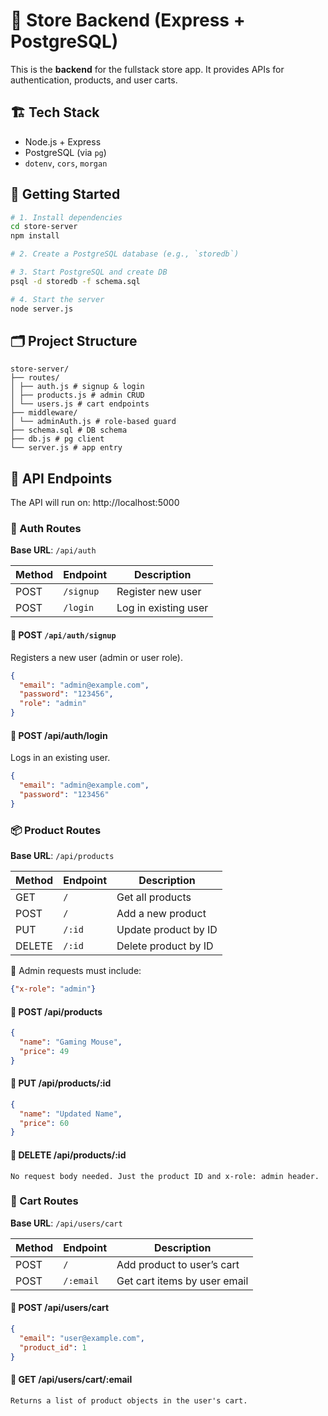 # 🧠 Store Backend (Express + PostgreSQL)

This is the **backend** for the fullstack store app. It provides APIs for authentication, products, and user carts.


## 🏗️ Tech Stack

- Node.js + Express
- PostgreSQL (via `pg`)
- `dotenv`, `cors`, `morgan`


## 🚀 Getting Started

```bash
# 1. Install dependencies
cd store-server
npm install

# 2. Create a PostgreSQL database (e.g., `storedb`)

# 3. Start PostgreSQL and create DB
psql -d storedb -f schema.sql

# 4. Start the server
node server.js
```


## 🗂️ Project Structure
```
store-server/
├── routes/
│ ├── auth.js # signup & login
│ ├── products.js # admin CRUD
│ └── users.js # cart endpoints
├── middleware/
│ └── adminAuth.js # role-based guard
├── schema.sql # DB schema
├── db.js # pg client
└── server.js # app entry
```


## 📡 API Endpoints

The API will run on: http://localhost:5000

### 🔐 Auth Routes

**Base URL**: `/api/auth`

| Method | Endpoint     | Description        |
|--------|--------------|--------------------|
| POST   | `/signup`    | Register new user  |
| POST   | `/login`     | Log in existing user |

#### 🔸 POST `/api/auth/signup`

Registers a new user (admin or user role).

```json
{
  "email": "admin@example.com",
  "password": "123456",
  "role": "admin"
}
```

#### 🔸 POST /api/auth/login

Logs in an existing user.
```json
{
  "email": "admin@example.com",
  "password": "123456"
}
```


### 📦 Product Routes

**Base URL**: `/api/products`

| Method | Endpoint     | Description        |
|--------|--------------|--------------------|
| GET    | `/`          | Get all products  |
| POST   | `/`          | Add a new product |
| PUT    | `/:id`       | Update product by ID |
| DELETE | `/:id`       | Delete product by ID |

🔐 Admin requests must include:
```json
{"x-role": "admin"}
```

#### 🔸 POST /api/products
```json
{
  "name": "Gaming Mouse",
  "price": 49
}
```

#### 🔸 PUT /api/products/:id
```json
{
  "name": "Updated Name",
  "price": 60
}
```

#### 🔸 DELETE /api/products/:id
```
No request body needed. Just the product ID and x-role: admin header.
```


### 🛒 Cart Routes

**Base URL**: `/api/users/cart`

| Method | Endpoint     | Description        |
|--------|--------------|--------------------|
| POST   | `/`          | Add product to user’s cart  |
| POST   | `/:email`    | Get cart items by user email |


#### 🔸 POST /api/users/cart
```json
{
  "email": "user@example.com",
  "product_id": 1
}
```

#### 🔸 GET /api/users/cart/:email
```
Returns a list of product objects in the user's cart.
```


